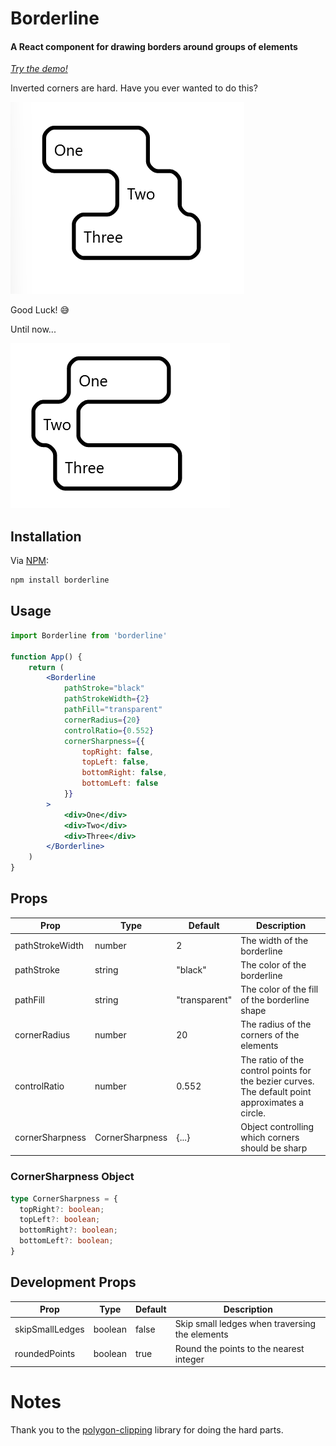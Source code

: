 # Borderline
#### A React component for drawing borders around groups of elements

[*Try the demo!*](https://mootline.github.io/borderline/)

Inverted corners are hard. Have you ever wanted to do this?

![Three uneven divs with a border around them](public/images/simple-three-divs.png)

Good Luck! 😅

Until now... 

![Three uneven divs with a border around them, animated gif](public/gifs/simple-three-divs.gif)

## Installation

Via [NPM](https://www.npmjs.com/package/borderline):
```bash
npm install borderline
```

## Usage

```jsx
import Borderline from 'borderline'

function App() {
    return (
        <Borderline
            pathStroke="black"
            pathStrokeWidth={2}
            pathFill="transparent"
            cornerRadius={20}
            controlRatio={0.552}
            cornerSharpness={{
                topRight: false,
                topLeft: false,
                bottomRight: false,
                bottomLeft: false
            }}
        >
            <div>One</div>
            <div>Two</div>
            <div>Three</div>
        </Borderline>
    )
}
```

## Props

| Prop            | Type             | Default       | Description                                                                                     |
| --------------- | ---------------- | ------------- | ----------------------------------------------------------------------------------------------- |
| pathStrokeWidth | number          | 2             | The width of the borderline                                                                     |
| pathStroke      | string          | "black"       | The color of the borderline                                                                     |
| pathFill        | string          | "transparent" | The color of the fill of the borderline shape                                                   |
| cornerRadius    | number          | 20            | The radius of the corners of the elements                                                       |
| controlRatio    | number          | 0.552        | The ratio of the control points for the bezier curves. The default point approximates a circle. |
| cornerSharpness | CornerSharpness | {...}         | Object controlling which corners should be sharp                                                |

### CornerSharpness Object

```typescript
type CornerSharpness = {
  topRight?: boolean;
  topLeft?: boolean;
  bottomRight?: boolean;
  bottomLeft?: boolean;
}
```

## Development Props

| Prop            | Type    | Default | Description                                    |
| --------------- | ------- | ------- | ---------------------------------------------- |
| skipSmallLedges | boolean | false   | Skip small ledges when traversing the elements |
| roundedPoints   | boolean | true    | Round the points to the nearest integer        |

# Notes
Thank you to the [polygon-clipping](https://www.npmjs.com/search?q=polygon-clipping) library for doing the hard parts.